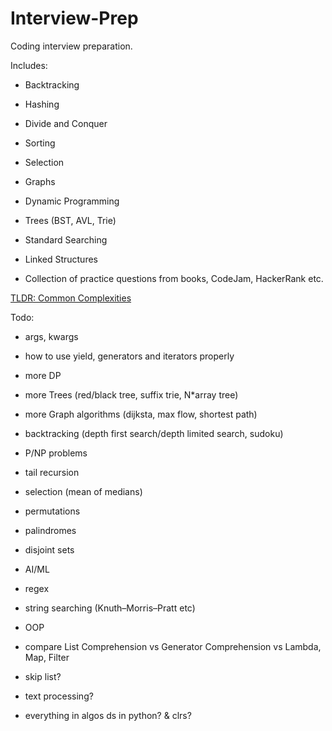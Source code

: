 # Interview-Prep

Coding interview preparation.

Includes:

- Backtracking

- Hashing

- Divide and Conquer

- Sorting

- Selection 

- Graphs

- Dynamic Programming

- Trees (BST, AVL, Trie)

- Standard Searching

- Linked Structures

- Collection of practice questions from books, CodeJam, HackerRank etc.

[TLDR: Common Complexities](http://bigocheatsheet.com/)

Todo:

- args, kwargs

- how to use yield, generators and iterators properly 

- more DP

- more Trees (red/black tree, suffix trie, N*array tree)

- more Graph algorithms (dijksta, max flow, shortest path)

- backtracking (depth first search/depth limited search, sudoku)

- P/NP problems

- tail recursion

- selection (mean of medians)

- permutations

- palindromes

- disjoint sets

- AI/ML

- regex

- string searching (Knuth–Morris–Pratt etc)

- OOP

- compare List Comprehension vs Generator Comprehension vs Lambda, Map, Filter

- skip list?

- text processing?

- everything in algos ds in python? & clrs?

